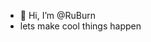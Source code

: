 - 👋 Hi, I’m @RuBurn
- lets make cool things happen


<!---
RuBurn/RuBurn is a ✨ special ✨ repository because its `README.md` (this file) appears on your GitHub profile.
You can click the Preview link to take a look at your changes.
--->
